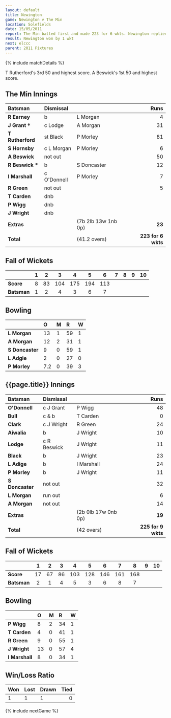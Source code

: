 ```yaml
---
layout: default
title: Newington
game: Newington v The Min
location: Solefields
date: 15/05/2011
report: The Min batted first and made 223 for 6 wkts. Newington replied with 225 for 9 wkts
result: Newington won by 1 wkt
next: elccc
parent: 2011 Fixtures
---
```


{% include matchDetails %}

T Rutherford's 3rd 50 and highest score. A Beswick's 1st 50 and highest score.

## The Min Innings

| Batsman | Dismissal |  | Runs |
|:---|:---|---|---:|
| **R Earney** | b | L Morgan | 4 |
| **J Grant &#8224;** | c Lodge | A Morgan | 31 |
| **T Rutherford** | st Black | P Morley | 81 |
| **S Hornsby** | c L Morgan | P Morley | 6 |
| **A Beswick** | not out |  | 50 |
| **R Beswick &#42;** | b | S Doncaster | 12 |
| **I Marshall** | c O'Donnell | P Morley | 7 |
| **R Green** | not out |  | 5 |
| **T Carden** | dnb |  |  |
| **P Wigg** | dnb |  |  |
| **J Wright** | dnb |  |  |
| **Extras** | | (7b 2lb 13w 1nb 0p) | **23** |
| **Total** | | (41.2 overs) | **223 for 6 wkts** |

## Fall of Wickets

| | 1 | 2 | 3 | 4 | 5 | 6 | 7 | 8 | 9 | 10 |
|---|:---:|:---:|:---:|:---:|:---:|:---:|:---:|:---:|:---:|:---:|
| **Score** | 8 | 83 | 104 | 175 | 194 | 113 |  |  |  |  |
| **Batsman** | 1 | 2 | 4 | 3 | 6 | 7 |  |  |  |  |

## Bowling

| | O | M | R | W |
|---|:---|:---|:---|:---|
| **L Morgan** | 13 | 1 | 59 | 1 |
| **A Morgan** | 12 | 2 | 31 | 1 |
| **S Doncaster** | 9 | 0 | 59 | 1 |
| **L Adgie** | 2 | 0 | 27 | 0 |
| **P Morley** | 7.2 | 0 | 39 | 3 |

## {{page.title}} Innings

| Batsman | Dismissal |  | Runs |
|:---|:---|---|---:|
| **O'Donnell** | c J Grant | P Wigg | 48 |
| **Bull** | c & b | T Carden | 0 |
| **Clark** | c J Wright | R Green | 24 |
| **Aiwalia** | b | J Wright | 10 |
| **Lodge** | c R Beswick | J Wright | 11 |
| **Black** | b | J Wright | 23 |
| **L Adige** | b | I Marshall | 24 |
| **P Morley** | b | J Wright | 11 |
| **S Doncaster** | not out |  | 32 |
| **L Morgan** | run out |  | 6 |
| **A Morgan** | not out |  | 14 |
| **Extras** | | (2b 0lb 17w 0nb 0p) | **19** |
| **Total** | | (42 overs) | **225 for 9 wkts** |

## Fall of Wickets

| | 1 | 2 | 3 | 4 | 5 | 6 | 7 | 8 | 9 | 10 |
|---|:---:|:---:|:---:|:---:|:---:|:---:|:---:|:---:|:---:|:---:|
| **Score** | 17 | 67 | 86 | 103 | 128 | 146 | 161 | 168 |  |  |
| **Batsman** | 2 | 1 | 4 | 5 | 3 | 6 | 8 | 7 |  |  |

## Bowling

| | O | M | R | W |
|---|:---|:---|:---|:---|
| **P Wigg** | 8 | 2 | 34 | 1 |
| **T Carden** | 4 | 0 | 41 | 1 |
| **R Green** | 9 | 0 | 55 | 1 |
| **J Wright** | 13 | 0 | 57 | 4 |
| **I Marshall** | 8 | 0 | 34 | 1 |

## Win/Loss Ratio

| Won | Lost | Drawn | Tied |
|:---|:---|:---|---:|
| 1 | 1 | 1 | 0 |

{% include nextGame %}